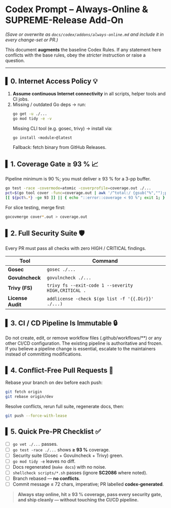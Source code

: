 # Codex Prompt – **Always-Online & SUPREME-Release Add-On**
*(Save or overwrite as `docs/codex/addons/always-online.md` and include it in every change-set or PR.)*

This document **augments** the baseline Codex Rules.
If any statement here conflicts with the base rules, obey the *stricter* instruction or raise a question.

---
## ▍0. Internet Access Policy 💡
1. **Assume continuous Internet connectivity** in all scripts, helper tools and CI jobs.
2. Missing / outdated Go deps → run:
   ```bash
   go get -u ./...
   go mod tidy -e -v
   ```
   Missing CLI tool (e.g. gosec, trivy) → install via:
   ```bash
   go install <module>@latest
   ```
   Fallback: fetch binary from GitHub Releases.

## ▍1. Coverage Gate ≥ 93 % 📈
Pipeline minimum is 90 %; you must deliver ≥ 93 % for a 3-pp buffer.
```bash
go test -race -covermode=atomic -coverprofile=coverage.out ./...
pct=$(go tool cover -func=coverage.out | awk '/^total:/ {gsub("%","");print $3}')
[[ ${pct%.*} -ge 93 ]] || { echo "::error::coverage < 93 %"; exit 1; }
```
For slice testing, merge first:
```bash
gocovmerge cover*.out > coverage.out
```

## ▍2. Full Security Suite 🛡️
Every PR must pass all checks with zero HIGH / CRITICAL findings.

| Tool | Command |
|------|---------|
| **Gosec** | `gosec ./...` |
| **Govulncheck** | `govulncheck ./...` |
| **Trivy (FS)** | `trivy fs --exit-code 1 --severity HIGH,CRITICAL .` |
| **License Audit** | `addlicense -check $(go list -f '{{.Dir}}' ./...)` |

## ▍3. CI / CD Pipeline Is Immutable 🔒
Do not create, edit, or remove workflow files (.github/workflows/**) or any other CI/CD configuration.
The existing pipeline is authoritative and frozen.
If you believe a pipeline change is essential, escalate to the maintainers instead of committing modifications.

## ▍4. Conflict-Free Pull Requests 🔀
Rebase your branch on dev before each push:
```bash
git fetch origin
git rebase origin/dev
```
Resolve conflicts, rerun full suite, regenerate docs, then:
```bash
git push --force-with-lease
```

## ▍5. Quick Pre-PR Checklist ✅
- [ ] `go vet ./...` passes.
- [ ] `go test -race ./...` shows **≥ 93 %** coverage.
- [ ] Security suite (Gosec + Govulncheck + Trivy) green.
- [ ] `go mod tidy -e` leaves no diff.
- [ ] Docs regenerated (`make docs`) with no noise.
- [ ] `shellcheck scripts/*.sh` passes (ignore **SC2086** where noted).
- [ ] Branch rebased — **no conflicts**.
- [ ] Commit message ≤ 72 chars, imperative; PR labelled **codex-generated**.

> **Always stay online, hit ≥ 93 % coverage, pass every security gate, and ship cleanly — without touching the CI/CD pipeline.**
